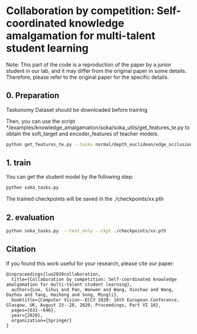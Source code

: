 # Collaboration by competition: Self-coordinated knowledge amalgamation for multi-talent student learning

Note: This part of the code is a reproduction of the paper by a junior student in our lab, and it may differ from the original paper in some details. Therefore, please refer to the original paper for the specific details.

## 0. Preparation
Taskonomy Dataset should be downloaded before training

Then, you can use the script */examples/knowledge_amalgamation/soka/soka_utils/get_features_te.py to obtain the soft_target and encoder_features of teacher models.

```bash
python get_features_te.py --tasks normal/depth_euclidean/edge_occlusion/edge_texture
```

## 1. train

You can get the student model by the following step:

```bash
python soka_tasks.py 
```

The trained checkpoints will be saved in the ./checkpoints/xx.pth

## 2. evaluation

```bash
python soka_tasks.py  --test_only --ckpt ./checkpoints/xx.pth
```

## Citation
If you found this work useful for your research, please cite our paper:
```
@inproceedings{luo2020collaboration,
  title={Collaboration by competition: Self-coordinated knowledge amalgamation for multi-talent student learning},
  author={Luo, Sihui and Pan, Wenwen and Wang, Xinchao and Wang, Dazhou and Tang, Haihong and Song, Mingli},
  booktitle={Computer Vision--ECCV 2020: 16th European Conference, Glasgow, UK, August 23--28, 2020, Proceedings, Part VI 16},
  pages={631--646},
  year={2020},
  organization={Springer}
}
```